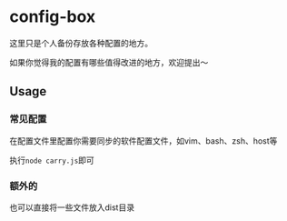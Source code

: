 config-box
==========

这里只是个人备份存放各种配置的地方。  

如果你觉得我的配置有哪些值得改进的地方，欢迎提出～


## Usage

### 常见配置

在配置文件里配置你需要同步的软件配置文件，如vim、bash、zsh、host等

执行`node carry.js`即可

### 额外的

也可以直接将一些文件放入dist目录

